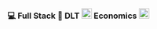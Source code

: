 ### :computer:  Full Stack  :unicorn:  DLT  <img src="https://cdn.iconscout.com/icon/free/png-256/ethereum-3-569581.png" width="21" height="21" />  Economics  <img src="https://img.icons8.com/cotton/2x/economic-growth-.png" width="21" height="21" />


